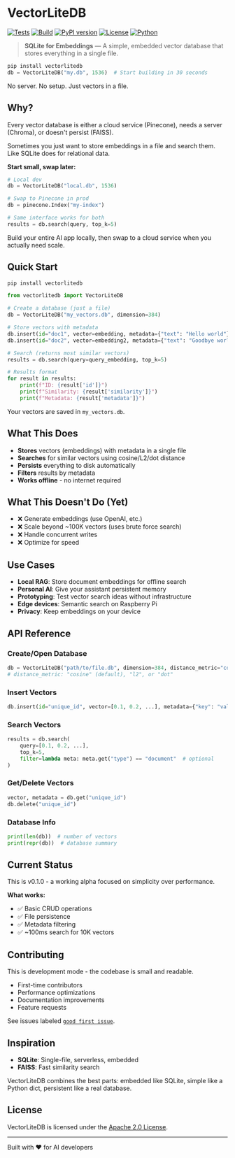 # VectorLiteDB

[![Tests](https://github.com/nagendra/OpenSource/vectorlitedb/actions/workflows/test.yml/badge.svg)](https://github.com/nagendra/OpenSource/vectorlitedb/actions/workflows/test.yml)
[![Build](https://github.com/nagendra/OpenSource/vectorlitedb/actions/workflows/build.yml/badge.svg)](https://github.com/nagendra/OpenSource/vectorlitedb/actions/workflows/build.yml)
[![PyPI version](https://badge.fury.io/py/vectorlitedb.svg)](https://badge.fury.io/py/vectorlitedb)
[![License](https://img.shields.io/badge/License-Apache_2.0-blue.svg)](https://opensource.org/licenses/Apache-2.0)
[![Python](https://img.shields.io/badge/Python-3.8+-blue.svg)](https://www.python.org/downloads/)

> **SQLite for Embeddings** — A simple, embedded vector database that stores everything in a single file.

```python
pip install vectorlitedb
db = VectorLiteDB("my.db", 1536)  # Start building in 30 seconds
```

No server. No setup. Just vectors in a file.

## Why?

Every vector database is either a cloud service (Pinecone), needs a server (Chroma), or doesn't persist (FAISS). 

Sometimes you just want to store embeddings in a file and search them. Like SQLite does for relational data.

**Start small, swap later:**
```python
# Local dev
db = VectorLiteDB("local.db", 1536)

# Swap to Pinecone in prod  
db = pinecone.Index("my-index")

# Same interface works for both
results = db.search(query, top_k=5)
```

Build your entire AI app locally, then swap to a cloud service when you actually need scale.

## Quick Start

```bash
pip install vectorlitedb
```

```python
from vectorlitedb import VectorLiteDB

# Create a database (just a file)
db = VectorLiteDB("my_vectors.db", dimension=384)

# Store vectors with metadata
db.insert(id="doc1", vector=embedding, metadata={"text": "Hello world"})
db.insert(id="doc2", vector=embedding2, metadata={"text": "Goodbye world"})

# Search (returns most similar vectors)
results = db.search(query=query_embedding, top_k=5)

# Results format
for result in results:
    print(f"ID: {result['id']}")
    print(f"Similarity: {result['similarity']}")
    print(f"Metadata: {result['metadata']}")
```

Your vectors are saved in `my_vectors.db`.

## What This Does

- **Stores** vectors (embeddings) with metadata in a single file
- **Searches** for similar vectors using cosine/L2/dot distance  
- **Persists** everything to disk automatically
- **Filters** results by metadata
- **Works offline** - no internet required

## What This Doesn't Do (Yet)

- ❌ Generate embeddings (use OpenAI, etc.)
- ❌ Scale beyond ~100K vectors (uses brute force search)
- ❌ Handle concurrent writes
- ❌ Optimize for speed

## Use Cases

- **Local RAG**: Store document embeddings for offline search
- **Personal AI**: Give your assistant persistent memory
- **Prototyping**: Test vector search ideas without infrastructure
- **Edge devices**: Semantic search on Raspberry Pi
- **Privacy**: Keep embeddings on your device

## API Reference

### Create/Open Database
```python
db = VectorLiteDB("path/to/file.db", dimension=384, distance_metric="cosine")
# distance_metric: "cosine" (default), "l2", or "dot"
```

### Insert Vectors
```python
db.insert(id="unique_id", vector=[0.1, 0.2, ...], metadata={"key": "value"})
```

### Search Vectors
```python
results = db.search(
    query=[0.1, 0.2, ...], 
    top_k=5,
    filter=lambda meta: meta.get("type") == "document"  # optional
)
```

### Get/Delete Vectors
```python
vector, metadata = db.get("unique_id")
db.delete("unique_id")
```

### Database Info
```python
print(len(db))  # number of vectors
print(repr(db))  # database summary
```

## Current Status

This is v0.1.0 - a working alpha focused on simplicity over performance.

**What works:**
- ✅ Basic CRUD operations  
- ✅ File persistence
- ✅ Metadata filtering
- ✅ ~100ms search for 10K vectors


## Contributing

This is development mode - the codebase is small and readable.

- First-time contributors
- Performance optimizations
- Documentation improvements
- Feature requests

See issues labeled [`good first issue`](https://github.com/vectorlitedb/vectorlitedb/labels/good%20first%20issue).

## Inspiration

- **SQLite**: Single-file, serverless, embedded
- **FAISS**: Fast similarity search

VectorLiteDB combines the best parts: embedded like SQLite, simple like a Python dict, persistent like a real database.

## License

VectorLiteDB is licensed under the [Apache 2.0 License](LICENSE).

---

Built with ❤️ for AI developers